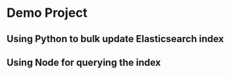 # Demo Project

## Using Python to bulk update Elasticsearch index

## Using Node for querying the index